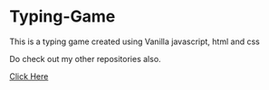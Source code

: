 # Typing-Game

<p>This is a typing game created using Vanilla javascript, html and css</p><p>
  Do check out my other repositories also.
</p>
<a href="https://66102b5f26d1151adc07c9c3--beamish-fudge-947ca0.netlify.app/">Click Here</a>
